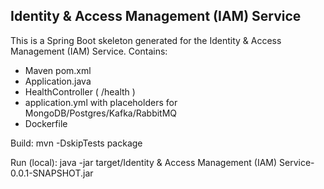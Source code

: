 Identity & Access Management (IAM) Service
--------------------

This is a Spring Boot skeleton generated for the Identity & Access Management (IAM) Service.
Contains:
- Maven pom.xml
- Application.java
- HealthController ( /health )
- application.yml with placeholders for MongoDB/Postgres/Kafka/RabbitMQ
- Dockerfile

Build:
  mvn -DskipTests package

Run (local):
  java -jar target/Identity & Access Management (IAM) Service-0.0.1-SNAPSHOT.jar
